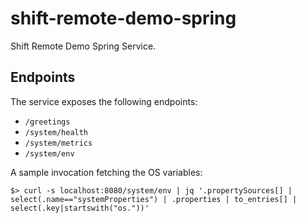 # shift-remote-demo-spring

Shift Remote Demo Spring Service.

## Endpoints

The service exposes the following endpoints:

- `/greetings`
- `/system/health`
- `/system/metrics`
- `/system/env`

A sample invocation fetching the OS variables:

```shell script
$> curl -s localhost:8080/system/env | jq '.propertySources[] | select(.name=="systemProperties") | .properties | to_entries[] | select(.key|startswith("os."))'
```
